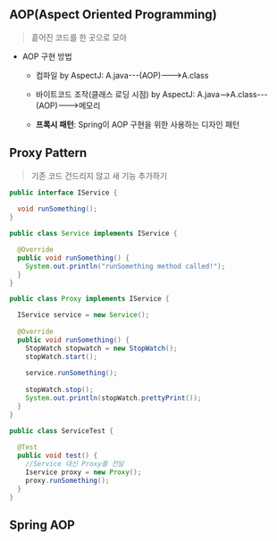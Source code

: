 ## AOP(Aspect Oriented Programming)

> 흩어진 코드를 한 곳으로 모아

- AOP 구현 방법

  * 컴파일 by AspectJ: A.java---(AOP)--->A.class
  
  * 바이트코드 조작(클래스 로딩 시점) by AspectJ: A.java-->A.class---(AOP)--->메모리
  
  * **프록시 패턴**: Spring이 AOP 구현을 위한 사용하는 디자인 패턴
  
## Proxy Pattern

> 기존 코드 건드리지 않고 새 기능 추가하기

```java
public interface IService {
  
  void runSomething();  
}
```

```java
public class Service implements IService {

  @Override
  public void runSomething() {
    System.out.println("runSomething method called!");
  }
}
```

```java
public class Proxy implements IService {

  IService service = new Service();
 
  @Override
  public void runSomething() {
    StopWatch stopwatch = new StopWatch();
    stopWatch.start();
  
    service.runSomething();
  
    stopWatch.stop();
    System.out.println(stopWatch.prettyPrint());
  }
}
```

```java
public class ServiceTest {
  
  @Test
  public void test() {
    //Service 대신 Proxy를 전달
    Iservice proxy = new Proxy();
    proxy.runSomething();
  }
}
```

## Spring AOP

